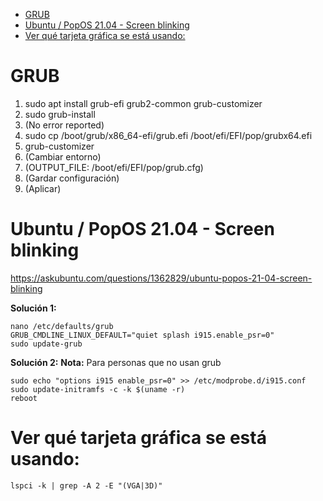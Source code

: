 <!-- TOC -->
* [GRUB](#grub)
* [Ubuntu / PopOS 21.04 - Screen blinking](#ubuntu--popos-2104---screen-blinking)
* [Ver qué tarjeta gráfica se está usando:](#ver-qué-tarjeta-gráfica-se-está-usando)
<!-- TOC -->


# GRUB

1. sudo apt install grub-efi grub2-common grub-customizer
2. sudo grub-install
3. (No error reported)
4. sudo cp /boot/grub/x86_64-efi/grub.efi /boot/efi/EFI/pop/grubx64.efi
5. grub-customizer
6. (Cambiar entorno)
7. (OUTPUT_FILE: /boot/efi/EFI/pop/grub.cfg)
8. (Gardar configuración)
9. (Aplicar)

# Ubuntu / PopOS 21.04 - Screen blinking
https://askubuntu.com/questions/1362829/ubuntu-popos-21-04-screen-blinking

**Solución 1:**
```
nano /etc/defaults/grub
GRUB_CMDLINE_LINUX_DEFAULT="quiet splash i915.enable_psr=0"
sudo update-grub
```
    
**Solución 2:**
**Nota:** Para personas que no usan grub

```
sudo echo "options i915 enable_psr=0" >> /etc/modprobe.d/i915.conf
sudo update-initramfs -c -k $(uname -r)
reboot
```

# Ver qué tarjeta gráfica se está usando:
`lspci -k | grep -A 2 -E "(VGA|3D)"`
